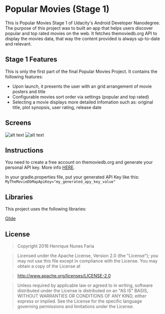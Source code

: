 Popular Movies (Stage 1)
======

This is Popular Movies Stage 1 of Udacity's Android Developer Nanodegree.
The purpose of this project was to built an app that helps users discover popular and top rated movies on the web.
It fetches themoviedb.org API to display the movies data, that way the content provided is always up-to-date and relevant.



Stage 1 Features
-----

This is only the first part of the final Popular Movies Project.
It contains the following features:

- Upon launch, it presents the user with an grid arrangement of movie posters and title
- Configurable movies sort order via settings (popular and top rated)
- Selecting a movie displays more detailed infomation such as: original title, plot synopsis, user rating, release date

Screens
------

![alt text](https://github.com/henriquenfaria/popular-movies-stage-1/blob/master/art/Stage1_Main.png "Main movies screen")
![alt text](https://github.com/henriquenfaria/popular-movies-stage-1/blob/master/art/Stage1_Detail.png "Detail screen")


Instructions
------

You need to create a free account on themoviedb.org and generate your personal API key. More info [HERE](https://www.themoviedb.org/documentation/api).

In your gradle.properties file, put your generated API Key like this: `MyTheMovieDbMapApiKey="my_generated_apy_key_value"`




Libraries
------

This project uses the following libraries:

[Glide](https://github.com/bumptech/glide)




License
------

> Copyright 2016 Henrique Nunes Faria

> Licensed under the Apache License, Version 2.0 (the "License"); you may not use this file except in compliance with the License. You may obtain a copy of the License at

> http://www.apache.org/licenses/LICENSE-2.0

> Unless required by applicable law or agreed to in writing, software distributed under the License is distributed on an "AS IS" BASIS, WITHOUT WARRANTIES OR CONDITIONS OF ANY KIND, either express or implied. See the License for the specific language governing permissions and limitations under the License.

